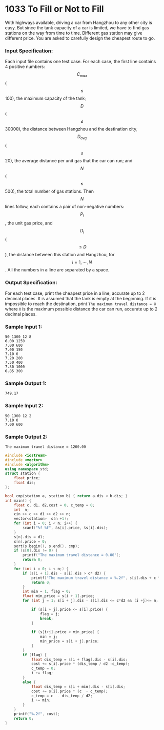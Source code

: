 # 1033 To Fill or Not to Fill
With highways available, driving a car from Hangzhou to any other city is easy.  But since the tank capacity of a car is limited, we have to find gas stations on the way from time to time.  Different gas station may give different price.  You are asked to carefully design the cheapest route to go.

### Input Specification:

Each input file contains one test case.  For each case, the first line contains 4 positive numbers: $$C_{max}$$ ($$\le$$ 100), the maximum capacity of the tank; $$D$$ ($$\le$$30000), the distance between Hangzhou and the destination city; $$D_{avg}$$ ($$\le$$20), the average distance per unit gas that the car can run; and $$N$$ ($$\le$$ 500), the total number of gas stations.  Then $$N$$ lines follow, each contains a pair of non-negative numbers: $$P_i$$, the unit gas price, and $$D_i$$ ($$\le D$$), the distance between this station and Hangzhou, for $$i=1,\cdots ,N$$.  All the numbers in a line are separated by a space.

### Output Specification:

For each test case, print the cheapest price in a line, accurate up to 2 decimal places.  It is assumed that the tank is empty at the beginning.  If it is impossible to reach the destination, print `The maximum travel distance = X` where `X` is the maximum possible distance the car can run, accurate up to 2 decimal places.

### Sample Input 1:
```in
50 1300 12 8
6.00 1250
7.00 600
7.00 150
7.10 0
7.20 200
7.50 400
7.30 1000
6.85 300
```

### Sample Output 1:
```out
749.17
```

### Sample Input 2:
```
50 1300 12 2
7.10 0
7.00 600
```

### Sample Output 2:
```
The maximum travel distance = 1200.00
```
```cpp
#include <iostream>
#include <vector>
#include <algorithm>
using namespace std;
struct station {
	float price;
	float dis;
};

bool cmp(station a, station b) { return a.dis < b.dis; }
int main() {
	float c, d1, d2,cost = 0, c_temp = 0;
	int  n;
	cin >> c >> d1 >> d2 >> n;
	vector<station>  s(n +1);
	for (int i = 0; i < n; i++) {
		scanf("%f %f", &s[i].price, &s[i].dis);
	}
	s[n].dis = d1;
	s[n].price = 0;
	sort(s.begin(), s.end(), cmp);
    if (s[0].dis != 0) {
		printf("The maximum travel distance = 0.00");
		return 0;
	}
	for (int i = 0; i < n;) {
		if (s[i + 1].dis - s[i].dis > c* d2) {
			printf("The maximum travel distance = %.2f", s[i].dis + c * d2);
			return 0;
		}
		int min = 1, flag = 0;
		float min_price = s[i + 1].price;
		for (int j = 1; s[i + j].dis - s[i].dis <= c*d2 && (i +j)<= n; j++) {

			if (s[i + j].price <= s[i].price) {
				flag = j;
				break;
			}
			
			if (s[i+j].price < min_price) {
				min = j;
				min_price = s[i + j].price;
			}
		}
		if (flag) {
			float dis_temp = s[i + flag].dis - s[i].dis;
			cost += s[i].price * (dis_temp / d2 -c_temp);
			c_temp = 0;
			i += flag;
		}
		else {
			float dis_temp = s[i + min].dis - s[i].dis;
			cost += s[i].price * (c  - c_temp);
			c_temp = c  - dis_temp / d2;
			i += min;
		}
	}
	printf("%.2f", cost);
	return 0;
}

```
